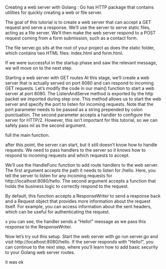 Creating a web server with Golang :
Go has HTTP package that contains utilities for quickly creating a web or file server.

The goal of this tutorial is to create a web server that can accept a GET request and serve a response. 
We’ll use the server to serve static files, acting as a file server.
 We’ll then make the web server respond to a POST request coming from a form submission, such as a contact form.

 The file server.go sits at the root of your project
  as does the static folder, which contains two HTML files: index.html and form.html.

  If we were successful in the startup phase and saw the relevant message, we will move on to the next step.

  Starting a web server with GET routes
At this stage, we’ll create a web server that is actually served on port 8080 and can respond to incoming GET requests.
Let’s modify the code in our main() function to start a web server at port 8080. The ListenAndServe method is exported by the http packet we imported during step one. This method allows us to start the web server and specify the port to listen for incoming requests.
Note that the port parameter needs to be passed as a string prepended by colon punctuation. The second parameter accepts a handler to configure the server for HTTP/2. However, this isn’t important for this tutorial, so we can safely pass nil as the second argument.

full the main function.

after this point, the server can start, but it still doesn’t know how to handle requests. We need to pass handlers to the server so it knows how to respond to incoming requests and which requests to accept.

We’ll use the HandleFunc function to add route handlers to the web server. The first argument accepts the path it needs to listen for /hello. Here, you tell the server to listen for any incoming requests for http://localhost:8080/hello. The second argument accepts a function that holds the business logic to correctly respond to the request.

By default, this function accepts a ResponseWriter to send a response back and a Request object that provides more information about the request itself. For example, you can access information about the sent headers, which can be useful for authenticating the request.


s you can see, the handler sends a “Hello!” message as we pass this response to the ResponseWriter.

Now let’s try out this setup. Start the web server with go run server.go and visit http://localhost:8080/hello. If the server responds with "Hello!", you can continue to the next step, where you’ll learn how to add basic security to your Golang web server routes.

it was ok
